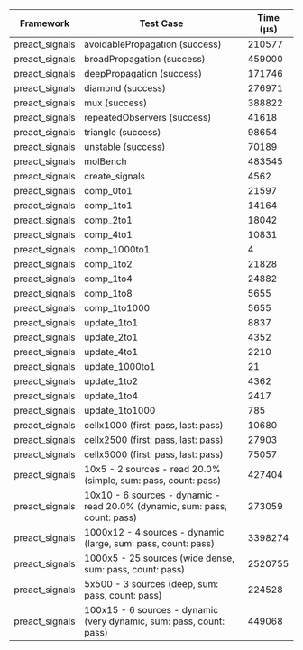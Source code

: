 | Framework | Test Case | Time (μs) |
| --- | --- | --- |
| preact_signals | avoidablePropagation (success) | 210577 |
| preact_signals | broadPropagation (success) | 459000 |
| preact_signals | deepPropagation (success) | 171746 |
| preact_signals | diamond (success) | 276971 |
| preact_signals | mux (success) | 388822 |
| preact_signals | repeatedObservers (success) | 41618 |
| preact_signals | triangle (success) | 98654 |
| preact_signals | unstable (success) | 70189 |
| preact_signals | molBench | 483545 |
| preact_signals | create_signals | 4562 |
| preact_signals | comp_0to1 | 21597 |
| preact_signals | comp_1to1 | 14164 |
| preact_signals | comp_2to1 | 18042 |
| preact_signals | comp_4to1 | 10831 |
| preact_signals | comp_1000to1 | 4 |
| preact_signals | comp_1to2 | 21828 |
| preact_signals | comp_1to4 | 24882 |
| preact_signals | comp_1to8 | 5655 |
| preact_signals | comp_1to1000 | 5655 |
| preact_signals | update_1to1 | 8837 |
| preact_signals | update_2to1 | 4352 |
| preact_signals | update_4to1 | 2210 |
| preact_signals | update_1000to1 | 21 |
| preact_signals | update_1to2 | 4362 |
| preact_signals | update_1to4 | 2417 |
| preact_signals | update_1to1000 | 785 |
| preact_signals | cellx1000 (first: pass, last: pass) | 10680 |
| preact_signals | cellx2500 (first: pass, last: pass) | 27903 |
| preact_signals | cellx5000 (first: pass, last: pass) | 75057 |
| preact_signals | 10x5 - 2 sources - read 20.0% (simple, sum: pass, count: pass) | 427404 |
| preact_signals | 10x10 - 6 sources - dynamic - read 20.0% (dynamic, sum: pass, count: pass) | 273059 |
| preact_signals | 1000x12 - 4 sources - dynamic (large, sum: pass, count: pass) | 3398274 |
| preact_signals | 1000x5 - 25 sources (wide dense, sum: pass, count: pass) | 2520755 |
| preact_signals | 5x500 - 3 sources (deep, sum: pass, count: pass) | 224528 |
| preact_signals | 100x15 - 6 sources - dynamic (very dynamic, sum: pass, count: pass) | 449068 |
